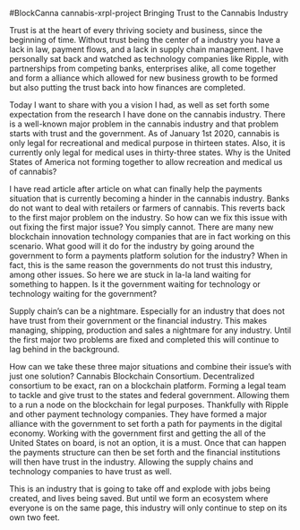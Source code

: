 #BlockCanna
cannabis-xrpl-project
                                                               Bringing Trust to the Cannabis Industry

  Trust is at the heart of every thriving society and business, since the beginning of time.  Without trust being the center of a industry you have a lack in law, payment flows, and a lack in supply chain management. I have personally sat back and watched as technology companies like Ripple, with partnerships from competing banks, enterprises alike, all come together and form a alliance which allowed for new business growth to be formed but also putting the trust back into how finances are completed.

  Today I want to share with you a vision I had, as well as set forth some expectation from the research I have done on the cannabis industry.  There is a well-known major problem in the cannabis industry and that problem starts with trust and the government.  As of January 1st 2020, cannabis is only legal for recreational and medical purpose in thirteen states. Also, it is currently only legal for medical uses in thirty-three states.  Why is the United States of America not forming together to allow recreation and medical us of cannabis?

  I have read article after article on what can finally help the payments situation that is currently becoming a hinder in the cannabis industry. Banks do not want to deal with retailers or farmers of cannabis. This reverts back to the first major problem on the industry. So how can we fix this issue with out fixing the first major issue? You simply cannot. There are many new blockchain innovation technology companies that are in fact working on this scenario. What good will it do for the industry by going around the government to form a payments platform solution for the industry? When in fact, this is the same reason the governments do not trust this industry, among other issues. So here we are stuck in la-la land waiting for something to happen. Is it the government waiting for technology or technology waiting for the government?

Supply chain’s can be a nightmare. Especially for an industry that does not have trust from their government or the financial industry. This makes managing, shipping, production and sales a nightmare for any industry. Until the first major two problems are fixed and completed this will continue to lag behind in the background. 

  How can we take these three major situations and combine their issue’s with just one solution?  Cannabis Blockchain Consortium.  Decentralized consortium to be exact, ran on a blockchain platform. Forming a legal team to tackle and give trust to the states and federal government. Allowing them to a run a node on the blockchain for legal purposes. Thankfully with Ripple and other payment technology companies. They have formed a major alliance with the government to set forth a path for payments in the digital economy. Working with the government first and getting the all of the United States on board, is not an option, it is a must. Once that can happen the payments structure can then be set forth and the financial institutions will then have trust in the industry. Allowing the supply chains and technology companies to have trust as well.  

  This is an industry that is going to take off and explode with jobs being created, and lives being saved. But until we form an ecosystem where everyone is on the same page, this industry will only continue to step on its own two feet.
